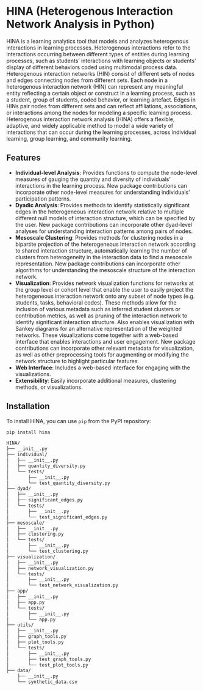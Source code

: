 # HINA (Heterogenous Interaction Network Analysis in Python)

HINA is a learning analytics tool that models and analyzes heterogenous interactions in learning processes. Heterogenous interactions refer to the interactions occurring between different types of entities during learning processes, such as students’ interactions with learning objects or students’ display of different behaviors coded using multimodal process data. Heterogenous interaction networks (HIN) consist of different sets of nodes and edges connecting nodes from different sets. Each node in a heterogenous interaction network (HIN) can represent any meaningful entity reflecting a certain object or construct in a learning process, such as a student, group of students, coded behavior, or learning artefact. Edges in HINs pair nodes from different sets and can reflect affiliations, associations, or interactions among the nodes for modeling a specific learning process. Heterogenous interaction network analysis (HINA) offers a flexible, adaptive, and widely applicable method to model a wide variety of interactions that can occur during the learning processes, across individual learning, group learning, and community learning. 

## Features

- **Individual-level Analysis**: Provides functions to compute the node-level measures of gauging the quantity and diversity of individuals’ interactions in the learning process. New package contributions can incorporate other node-level measures for understanding individuals’ participation patterns.
- **Dyadic Analysis**: Provides methods to identify statistically significant edges in the heterogeneous interaction network relative to multiple different null models of interaction structure, which can be specified by the user. New package contributions can incorporate other dyad-level analyses for understanding interaction patterns among pairs of nodes.
- **Mesoscale Clustering**: Provides methods for clustering nodes in a bipartite projection of the heterogeneous interaction network according to shared interaction structure, automatically learning the number of clusters from heterogeneity in the interaction data to find a mesoscale representation. New package contributions can incorporate other algorithms for understanding the mesoscale structure of the interaction network.
- **Visualization**: Provides network visualization functions for networks at the group level or cohort level that enable the user to easily project the heterogeneous interaction network onto any subset of node types (e.g. students, tasks, behavioral codes). These methods allow for the inclusion of various metadata such as inferred student clusters or contribution metrics, as well as pruning of the interaction network to identify significant interaction structure. Also enables visualization with Sankey diagrams for an alternative representation of the weighted networks. These visualizations come together with a web-based interface that enables interactions and user engagement. New package contributions can incorporate other relevant metadata for visualization, as well as other preprocessing tools for augmenting or modifying the network structure to highlight particular features.
- **Web Interface**: Includes a web-based interface for engaging with the visualizations.
- **Extensibility**: Easily incorporate additional measures, clustering methods, or visualizations.


## Installation

To install HINA, you can use `pip` from the PyPI repository:

```bash
pip install hina

HINA/
├── __init__.py
├── individual/
│   ├── __init__.py
│   ├── quantity_diversity.py    
│   └── tests/                   
│       ├── __init__.py
│       └── test_quantity_diversity.py
├── dyad/
│   ├── __init__.py
│   ├── significant_edges.py     
│   └── tests/                  
│       ├── __init__.py
│       └── test_significant_edges.py
├── mesoscale/
│   ├── __init__.py
│   ├── clustering.py            
│   └── tests/                  
│       ├── __init__.py
│       └── test_clustering.py
├── visualization/
│   ├── __init__.py
│   ├── network_visualization.py 
│   └── tests/                   
│       ├── __init__.py
│       └── test_network_visualization.py
├── app/
│   ├── __init__.py
│   ├── app.py 
│   └── tests/                   
│       ├── __init__.py
│       └── app.py
├── utils/
│   ├── __init__.py
│   ├── graph_tools.py        
│   ├── plot_tools.py          
│   └── tests/
│       ├── __init__.py
│       ├── test_graph_tools.py
│       └── test_plot_tools.py
├── data/                       
    ├── __init__.py
    └── synthetic_data.csv
